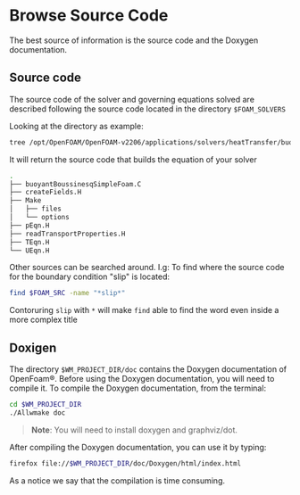 # Browse Source Code

The best source of information is the source code and the Doxygen documentation.

## Source code

The source code of the solver and governing equations solved are
described following the source code located in the directory ```$FOAM_SOLVERS```

Looking at the directory as example:
```sh
tree /opt/OpenFOAM/OpenFOAM-v2206/applications/solvers/heatTransfer/buoyantBoussinesqSimpleFoam
```
It will return the source code that builds the equation of your solver
```sh
.
├── buoyantBoussinesqSimpleFoam.C
├── createFields.H
├── Make
│   ├── files
│   └── options
├── pEqn.H
├── readTransportProperties.H
├── TEqn.H
└── UEqn.H
```

Other sources can be searched around. I.g: To find where the source code
for the boundary condition "slip" is located:

```sh
find $FOAM_SRC -name "*slip*"
```

Contoruring ```slip``` with ```*``` will make ```find``` able to find the word even inside a more complex title

## Doxigen

The directory ```$WM_PROJECT_DIR/doc``` contains the Doxygen documentation
of OpenFoam®. Before using the Doxygen documentation, you will need to
compile it. To compile the Doxygen documentation, from the terminal:

```sh
cd $WM_PROJECT_DIR
./Allwmake doc
```

> <b>Note</b>: You will need to install doxygen and graphviz/dot.

After compiling the Doxygen documentation,
you can use it by typing:

```sh
firefox file://$WM_PROJECT_DIR/doc/Doxygen/html/index.html
```
As a notice we say that the compilation is time consuming.

<!--  Script to show the footer   -->
<html>
<script
    src="https://code.jquery.com/jquery-3.3.1.js"
    integrity="sha256-2Kok7MbOyxpgUVvAk/HJ2jigOSYS2auK4Pfzbm7uH60="
    crossorigin="anonymous">
</script>
<script>
$(function(){
  $("#footer").load("../footers/footer_first_level_depth.html");
});
</script>
<body>
<div id="footer"></div>
</body>
</html>
